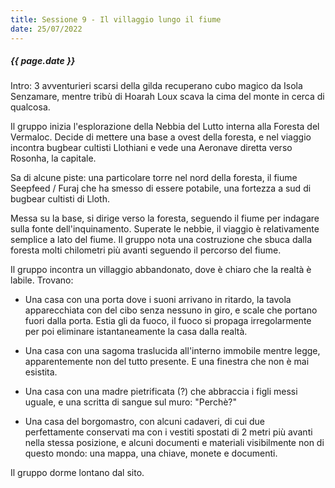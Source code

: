 ```yaml
---
title: Sessione 9 - Il villaggio lungo il fiume
date: 25/07/2022
---
```


##### {{ page.date }}

Intro: 3 avventurieri scarsi della gilda recuperano cubo magico da Isola Senzamare, mentre tribù di Hoarah Loux scava la cima del monte in cerca di qualcosa.

Il gruppo inizia l'esplorazione della Nebbia del Lutto interna alla Foresta del Vermaloc. Decide di mettere una base a ovest della foresta, e nel viaggio incontra bugbear cultisti Llothiani e vede una Aeronave diretta verso Rosonha, la capitale.

Sa di alcune piste: una particolare torre nel nord della foresta, il fiume Seepfeed / Furaj che ha smesso di essere potabile, una fortezza a sud di bugbear cultisti di Lloth.

Messa su la base, si dirige verso la foresta, seguendo il fiume per indagare sulla fonte dell'inquinamento. Superate le nebbie, il viaggio è relativamente semplice a lato del fiume. Il gruppo nota una costruzione che sbuca dalla foresta molti chilometri più avanti seguendo il percorso del fiume.

Il gruppo incontra un villaggio abbandonato, dove è chiaro che la realtà è labile. Trovano:

- Una casa con una porta dove i suoni arrivano in ritardo, la tavola apparecchiata con del cibo senza nessuno in giro, e scale che portano fuori dalla porta. Estia gli da fuoco, il fuoco si propaga irregolarmente per poi eliminare istantaneamente la casa dalla realtà.

- Una casa con una sagoma traslucida all'interno immobile mentre legge, apparentemente non del tutto presente. E una finestra che non è mai esistita.

- Una casa con una madre pietrificata (?) che abbraccia i figli messi uguale, e una scritta di sangue sul muro: "Perchè?"

- Una casa del borgomastro, con alcuni cadaveri, di cui due perfettamente conservati ma con i vestiti spostati di 2 metri più avanti nella stessa posizione, e alcuni documenti e materiali visibilmente non di questo mondo: una mappa, una chiave, monete e documenti.

Il gruppo dorme lontano dal sito.